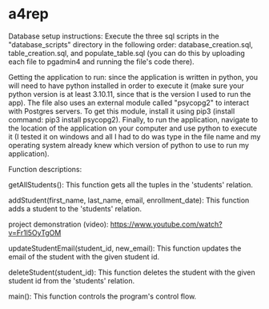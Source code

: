 # a4rep
Database setup instructions: Execute the three sql scripts in the "database_scripts" directory in the following order: database_creation.sql, table_creation.sql, and populate_table.sql (you can do this by uploading each file to pgadmin4 and running the file's code there).

Getting the application to run: since the application is written in python, you will need to have python installed in order to execute it (make sure your python version is at least 3.10.11, since that is the version I used to run the app). The file also uses an external module called "psycopg2" to interact with Postgres servers. To get this module, install it using pip3 (install command: pip3 install psycopg2). Finally, to run the application, navigate to the location of the application on your computer and use python to execute it (I tested it on windows and all I had to do was type in the file name and my operating system already knew which version of python to use to run my application).

Function descriptions:

getAllStudents(): This function gets all the tuples in the 'students' relation.

addStudent(first_name, last_name, email, enrollment_date): This function adds a student to the 'students' relation.

project demonstration (video): https://www.youtube.com/watch?v=Fr1l5OyTgOM

updateStudentEmail(student_id, new_email): This function updates the email of the student with the given student id.

deleteStudent(student_id): This function deletes the student with the given student id from the 'students' relation.

main(): This function controls the program's control flow.

